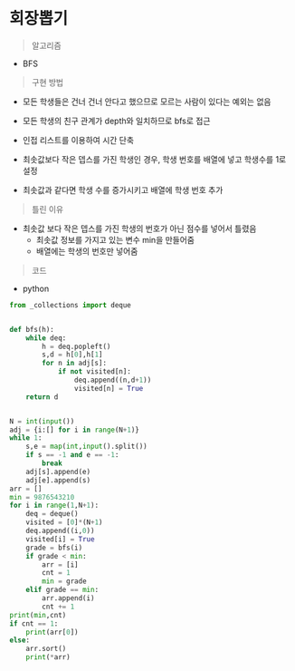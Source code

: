 # 회장뽑기

> 알고리즘

- BFS



> 구현 방법

- 모든 학생들은 건너 건너 안다고 했으므로 모르는 사람이 있다는 예외는 없음
- 모든 학생의 친구 관계가 depth와 일치하므로 bfs로 접근

- 인접 리스트를 이용하여 시간 단축
- 최솟값보다 작은 뎁스를 가진 학생인 경우, 학생 번호를 배열에 넣고 학생수를 1로 설정
- 최솟값과 같다면 학생 수를 증가시키고 배열에 학생 번호 추가



> 틀린 이유

- 최솟값 보다 작은 뎁스를 가진 학생의 번호가 아닌 점수를 넣어서 틀렸음
  - 최솟값 정보를 가지고 있는 변수 min을 만들어줌
  - 배열에는 학생의 번호만 넣어줌



> 코드

- python

```python
from _collections import deque


def bfs(h):
    while deq:
        h = deq.popleft()
        s,d = h[0],h[1]
        for n in adj[s]:
            if not visited[n]:
                deq.append((n,d+1))
                visited[n] = True
    return d


N = int(input())
adj = {i:[] for i in range(N+1)}
while 1:
    s,e = map(int,input().split())
    if s == -1 and e == -1:
        break
    adj[s].append(e)
    adj[e].append(s)
arr = []
min = 9876543210
for i in range(1,N+1):
    deq = deque()
    visited = [0]*(N+1)
    deq.append((i,0))
    visited[i] = True
    grade = bfs(i)
    if grade < min:
        arr = [i]
        cnt = 1
        min = grade
    elif grade == min:
        arr.append(i)
        cnt += 1
print(min,cnt)
if cnt == 1:
    print(arr[0])
else:
    arr.sort()
    print(*arr)
```

